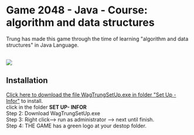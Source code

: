 # Game 2048 - Java - Course: algorithm and data structures

Trung has made this game through the time of learning "algorithm and data structures" in Java Language.
<br>
<br>

<img src="https://www.upsieutoc.com/images/2020/06/12/Screenshot-855.png"  style="max-width:100%;">

## Installation

 [Click here to download the file WagTrungSetUp.exe in folder "Set Up - Infor"](https://github.com/wagtrung/2048inJava/blob/master/SET%20UP-%20INFOR/WagTrung%20setup.exe) to install.
<br>
click in the folder <b> SET UP- INFOR </b><br> 
Step 2: Download WagTrungSetUp.exe<br>
Step 3: Right click--> run as administrator --> next until finish. <br>
Step 4: THE GAME has a green logo at your destop folder.<br>


